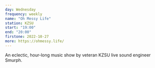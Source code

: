 ```yaml
---
day: Wednesday
frequency: weekly
name: "Oh Messy Life"
station: KZSU
start: "19:00"
end: "20:00"
firstone: 2022-10-27
more: https://ohmessy.life/
---
```


An eclectic, hour-long music show by veteran KZSU live sound engineer Smurph.
